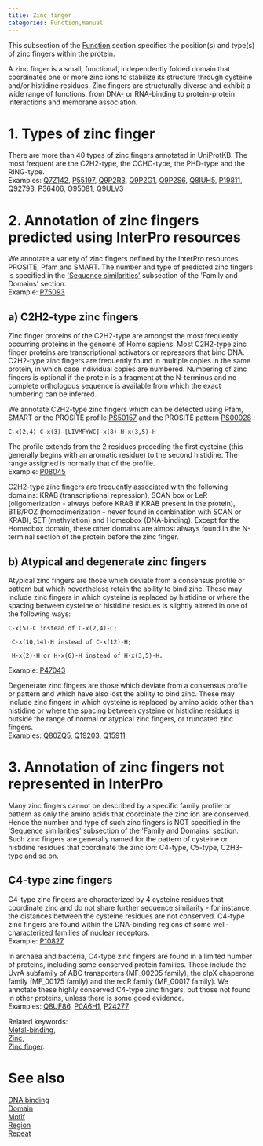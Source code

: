 ```yaml
---
title: Zinc finger
categories: Function,manual
---
```


This subsection of the [Function](https://www.uniprot.org/help/function%5Fsection) section specifies the position(s) and type(s) of zinc fingers within the protein.

A zinc finger is a small, functional, independently folded domain that coordinates one or more zinc ions to stabilize its structure through cysteine and/or histidine residues. Zinc fingers are structurally diverse and exhibit a wide range of functions, from DNA- or RNA-binding to protein-protein interactions and membrane association.

# 1. Types of zinc finger

There are more than 40 types of zinc fingers annotated in UniProtKB. The most frequent are the C2H2-type, the CCHC-type, the PHD-type and the RING-type.  
Examples: [Q7Z142](https://www.uniprot.org/uniprotkb/Q7Z142#function), [P55197](https://www.uniprot.org/uniprotkb/P55197#function), [Q9P2R3](https://www.uniprot.org/uniprotkb/Q9P2R3#function), [Q9P2G1](https://www.uniprot.org/uniprotkb/Q9P2G1#function), [Q9P2S6](https://www.uniprot.org/uniprotkb/Q9P2S6#function), [Q8IUH5](https://www.uniprot.org/uniprotkb/Q8IUH5#function), [P19811](https://www.uniprot.org/uniprotkb/P19811#function), [Q92793](https://www.uniprot.org/uniprotkb/Q92793#function), [P36406](https://www.uniprot.org/uniprotkb/P36406#function), [O95081](https://www.uniprot.org/uniprotkb/O95081#function), [Q9ULV3](https://www.uniprot.org/uniprotkb/Q9ULV3#function)

# 2. Annotation of zinc fingers predicted using InterPro resources

We annotate a variety of zinc fingers defined by the InterPro resources PROSITE, Pfam and SMART. The number and type of predicted zinc fingers is specified in the ['Sequence similarities'](https://www.uniprot.org/help/sequence_similarities) subsection of the 'Family and Domains' section.  
Example: [P75093](https://www.uniprot.org/uniprotkb/P75093#family_and_domains)

## a) C2H2-type zinc fingers

Zinc finger proteins of the C2H2-type are amongst the most frequently occurring proteins in the genome of Homo sapiens. Most C2H2-type zinc finger proteins are transcriptional activators or repressors that bind DNA. C2H2-type zinc fingers are frequently found in multiple copies in the same protein, in which case individual copies are numbered. Numbering of zinc fingers is optional if the protein is a fragment at the N-terminus and no complete orthologous sequence is available from which the exact numbering can be inferred.

We annotate C2H2-type zinc fingers which can be detected using Pfam, SMART or the PROSITE profile [PS50157](http://prosite.expasy.org/PDOC00028) and the PROSITE pattern [PS00028](http://prosite.expasy.org/PDOC00028) :

    C-x(2,4)-C-x(3)-[LIVMFYWC]-x(8)-H-x(3,5)-H

The profile extends from the 2 residues preceding the first cysteine (this generally begins with an aromatic residue) to the second histidine. The range assigned is normally that of the profile.  
Example: [P08045](https://www.uniprot.org/uniprotkb/P08045#function)

C2H2-type zinc fingers are frequently associated with the following domains: KRAB (transcriptional repression), SCAN box or LeR (oligomerization - always before KRAB if KRAB present in the protein), BTB/POZ (homodimerization - never found in combination with SCAN or KRAB), SET (methylation) and Homeobox (DNA-binding). Except for the Homeobox domain, these other domains are almost always found in the N-terminal section of the protein before the zinc finger.

## b) Atypical and degenerate zinc fingers

Atypical zinc fingers are those which deviate from a consensus profile or pattern but which nevertheless retain the ability to bind zinc. These may include zinc fingers in which cysteine is replaced by histidine or where the spacing between cysteine or histidine residues is slightly altered in one of the following ways:

    C-x(5)-C instead of C-x(2,4)-C;

     C-x(10,14)-H instead of C-x(12)-H;

     H-x(2)-H or H-x(6)-H instead of H-x(3,5)-H.

Example: [P47043](https://www.uniprot.org/uniprotkb/P47043#function)

Degenerate zinc fingers are those which deviate from a consensus profile or pattern and which have also lost the ability to bind zinc. These may include zinc fingers in which cysteine is replaced by amino acids other than histidine or where the spacing between cysteine or histidine residues is outside the range of normal or atypical zinc fingers, or truncated zinc fingers.  
Examples: [Q80ZQ5](https://www.uniprot.org/uniprotkb/Q80ZQ5#function), [Q19203](https://www.uniprot.org/uniprotkb/Q19203#function), [Q15911](https://www.uniprot.org/uniprotkb/Q15911#function)

# 3. Annotation of zinc fingers not represented in InterPro

Many zinc fingers cannot be described by a specific family profile or pattern as only the amino acids that coordinate the zinc ion are conserved. Hence the number and type of such zinc fingers is NOT specified in the ['Sequence similarities'](https://www.uniprot.org/help/sequence_similarities) subsection of the 'Family and Domains' section.  
Such zinc fingers are generally named for the pattern of cysteine or histidine residues that coordinate the zinc ion: C4-type, C5-type, C2H3-type and so on.

## C4-type zinc fingers

C4-type zinc fingers are characterized by 4 cysteine residues that coordinate zinc and do not share further sequence similarity - for instance, the distances between the cysteine residues are not conserved. C4-type zinc fingers are found within the DNA-binding regions of some well-characterized families of nuclear receptors.  
Example: [P10827](https://www.uniprot.org/uniprotkb/P10827#function)

In archaea and bacteria, C4-type zinc fingers are found in a limited number of proteins, including some conserved protein families. These include the UvrA subfamily of ABC transporters (MF\_00205 family), the clpX chaperone family (MF\_00175 family) and the recR family (MF\_00017 family). We annotate these highly conserved C4-type zinc fingers, but those not found in other proteins, unless there is some good evidence.  
Examples: [Q8UF86](https://www.uniprot.org/uniprotkb/Q8UF86#function), [P0A6H1](https://www.uniprot.org/uniprotkb/P0A6H1#function), [P24277](https://www.uniprot.org/uniprotkb/P24277#function)

Related keywords:  
[Metal-binding](https://www.uniprot.org/keywords/479),  
[Zinc](https://www.uniprot.org/keywords/862),  
[Zinc finger](https://www.uniprot.org/keywords/863).

# See also

[DNA binding](https://www.uniprot.org/help/dna%5Fbind)  
[Domain](https://www.uniprot.org/help/domain)  
[Motif](https://www.uniprot.org/help/motif)  
[Region](https://www.uniprot.org/help/region)  
[Repeat](https://www.uniprot.org/help/repeat)
